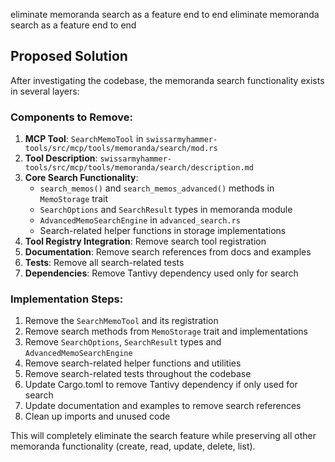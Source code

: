 eliminate memoranda search as a feature end to end
eliminate memoranda search as a feature end to end

## Proposed Solution

After investigating the codebase, the memoranda search functionality exists in several layers:

### Components to Remove:
1. **MCP Tool**: `SearchMemoTool` in `swissarmyhammer-tools/src/mcp/tools/memoranda/search/mod.rs`
2. **Tool Description**: `swissarmyhammer-tools/src/mcp/tools/memoranda/search/description.md`
3. **Core Search Functionality**: 
   - `search_memos()` and `search_memos_advanced()` methods in `MemoStorage` trait
   - `SearchOptions` and `SearchResult` types in memoranda module
   - `AdvancedMemoSearchEngine` in `advanced_search.rs` 
   - Search-related helper functions in storage implementations
4. **Tool Registry Integration**: Remove search tool registration
5. **Documentation**: Remove search references from docs and examples
6. **Tests**: Remove all search-related tests
7. **Dependencies**: Remove Tantivy dependency used only for search

### Implementation Steps:
1. Remove the `SearchMemoTool` and its registration
2. Remove search methods from `MemoStorage` trait and implementations
3. Remove `SearchOptions`, `SearchResult` types and `AdvancedMemoSearchEngine`
4. Remove search-related helper functions and utilities
5. Remove search-related tests throughout the codebase
6. Update Cargo.toml to remove Tantivy dependency if only used for search
7. Update documentation and examples to remove search references
8. Clean up imports and unused code

This will completely eliminate the search feature while preserving all other memoranda functionality (create, read, update, delete, list).